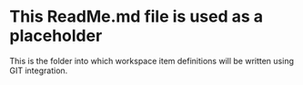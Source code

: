 ﻿# This ReadMe.md file is used as a placeholder 

This is the folder into which workspace item definitions will be written using GIT integration.